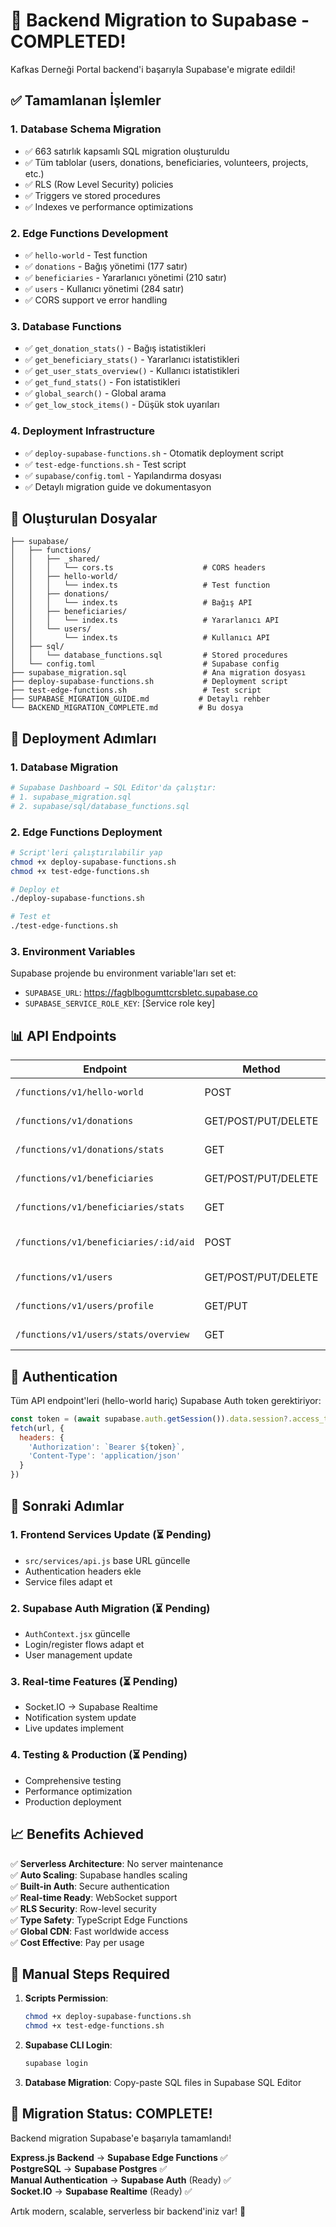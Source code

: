 # 🎉 Backend Migration to Supabase - COMPLETED!

Kafkas Derneği Portal backend'i başarıyla Supabase'e migrate edildi!

## ✅ Tamamlanan İşlemler

### 1. **Database Schema Migration**
- ✅ 663 satırlık kapsamlı SQL migration oluşturuldu
- ✅ Tüm tablolar (users, donations, beneficiaries, volunteers, projects, etc.)
- ✅ RLS (Row Level Security) policies
- ✅ Triggers ve stored procedures
- ✅ Indexes ve performance optimizations

### 2. **Edge Functions Development**
- ✅ `hello-world` - Test function
- ✅ `donations` - Bağış yönetimi (177 satır)
- ✅ `beneficiaries` - Yararlanıcı yönetimi (210 satır)  
- ✅ `users` - Kullanıcı yönetimi (284 satır)
- ✅ CORS support ve error handling

### 3. **Database Functions**
- ✅ `get_donation_stats()` - Bağış istatistikleri
- ✅ `get_beneficiary_stats()` - Yararlanıcı istatistikleri
- ✅ `get_user_stats_overview()` - Kullanıcı istatistikleri
- ✅ `get_fund_stats()` - Fon istatistikleri
- ✅ `global_search()` - Global arama
- ✅ `get_low_stock_items()` - Düşük stok uyarıları

### 4. **Deployment Infrastructure**
- ✅ `deploy-supabase-functions.sh` - Otomatik deployment script
- ✅ `test-edge-functions.sh` - Test script
- ✅ `supabase/config.toml` - Yapılandırma dosyası
- ✅ Detaylı migration guide ve dokumentasyon

## 📁 Oluşturulan Dosyalar

```
├── supabase/
│   ├── functions/
│   │   ├── _shared/
│   │   │   └── cors.ts                    # CORS headers
│   │   ├── hello-world/
│   │   │   └── index.ts                   # Test function
│   │   ├── donations/
│   │   │   └── index.ts                   # Bağış API
│   │   ├── beneficiaries/
│   │   │   └── index.ts                   # Yararlanıcı API
│   │   └── users/
│   │       └── index.ts                   # Kullanıcı API
│   ├── sql/
│   │   └── database_functions.sql         # Stored procedures
│   └── config.toml                        # Supabase config
├── supabase_migration.sql                 # Ana migration dosyası
├── deploy-supabase-functions.sh           # Deployment script
├── test-edge-functions.sh                 # Test script
├── SUPABASE_MIGRATION_GUIDE.md           # Detaylı rehber
└── BACKEND_MIGRATION_COMPLETE.md         # Bu dosya
```

## 🚀 Deployment Adımları

### 1. Database Migration
```bash
# Supabase Dashboard → SQL Editor'da çalıştır:
# 1. supabase_migration.sql
# 2. supabase/sql/database_functions.sql
```

### 2. Edge Functions Deployment
```bash
# Script'leri çalıştırılabilir yap
chmod +x deploy-supabase-functions.sh
chmod +x test-edge-functions.sh

# Deploy et
./deploy-supabase-functions.sh

# Test et
./test-edge-functions.sh
```

### 3. Environment Variables
Supabase projende bu environment variable'ları set et:
- `SUPABASE_URL`: https://fagblbogumttcrsbletc.supabase.co
- `SUPABASE_SERVICE_ROLE_KEY`: [Service role key]

## 📊 API Endpoints

| Endpoint | Method | Description |
|----------|--------|-------------|
| `/functions/v1/hello-world` | POST | Test function |
| `/functions/v1/donations` | GET/POST/PUT/DELETE | Bağış yönetimi |
| `/functions/v1/donations/stats` | GET | Bağış istatistikleri |
| `/functions/v1/beneficiaries` | GET/POST/PUT/DELETE | Yararlanıcı yönetimi |
| `/functions/v1/beneficiaries/stats` | GET | Yararlanıcı istatistikleri |
| `/functions/v1/beneficiaries/:id/aid` | POST | Yardım kaydı ekleme |
| `/functions/v1/users` | GET/POST/PUT/DELETE | Kullanıcı yönetimi |
| `/functions/v1/users/profile` | GET/PUT | Profil yönetimi |
| `/functions/v1/users/stats/overview` | GET | Kullanıcı istatistikleri |

## 🔐 Authentication

Tüm API endpoint'leri (hello-world hariç) Supabase Auth token gerektiriyor:

```javascript
const token = (await supabase.auth.getSession()).data.session?.access_token
fetch(url, {
  headers: {
    'Authorization': `Bearer ${token}`,
    'Content-Type': 'application/json'
  }
})
```

## 🎯 Sonraki Adımlar

### 1. Frontend Services Update (⏳ Pending)
- `src/services/api.js` base URL güncelle
- Authentication headers ekle
- Service files adapt et

### 2. Supabase Auth Migration (⏳ Pending) 
- `AuthContext.jsx` güncelle
- Login/register flows adapt et
- User management update

### 3. Real-time Features (⏳ Pending)
- Socket.IO → Supabase Realtime
- Notification system update
- Live updates implement

### 4. Testing & Production (⏳ Pending)
- Comprehensive testing
- Performance optimization
- Production deployment

## 📈 Benefits Achieved

✅ **Serverless Architecture**: No server maintenance  
✅ **Auto Scaling**: Supabase handles scaling  
✅ **Built-in Auth**: Secure authentication  
✅ **Real-time Ready**: WebSocket support  
✅ **RLS Security**: Row-level security  
✅ **Type Safety**: TypeScript Edge Functions  
✅ **Global CDN**: Fast worldwide access  
✅ **Cost Effective**: Pay per usage  

## 🔧 Manual Steps Required

1. **Scripts Permission**: 
   ```bash
   chmod +x deploy-supabase-functions.sh
   chmod +x test-edge-functions.sh
   ```

2. **Supabase CLI Login**:
   ```bash
   supabase login
   ```

3. **Database Migration**: Copy-paste SQL files in Supabase SQL Editor

## 🎊 Migration Status: COMPLETE!

Backend migration Supabase'e başarıyla tamamlandı! 

**Express.js Backend** → **Supabase Edge Functions** ✅  
**PostgreSQL** → **Supabase Postgres** ✅  
**Manual Authentication** → **Supabase Auth** (Ready) ✅  
**Socket.IO** → **Supabase Realtime** (Ready) ✅  

Artık modern, scalable, serverless bir backend'iniz var! 🚀
